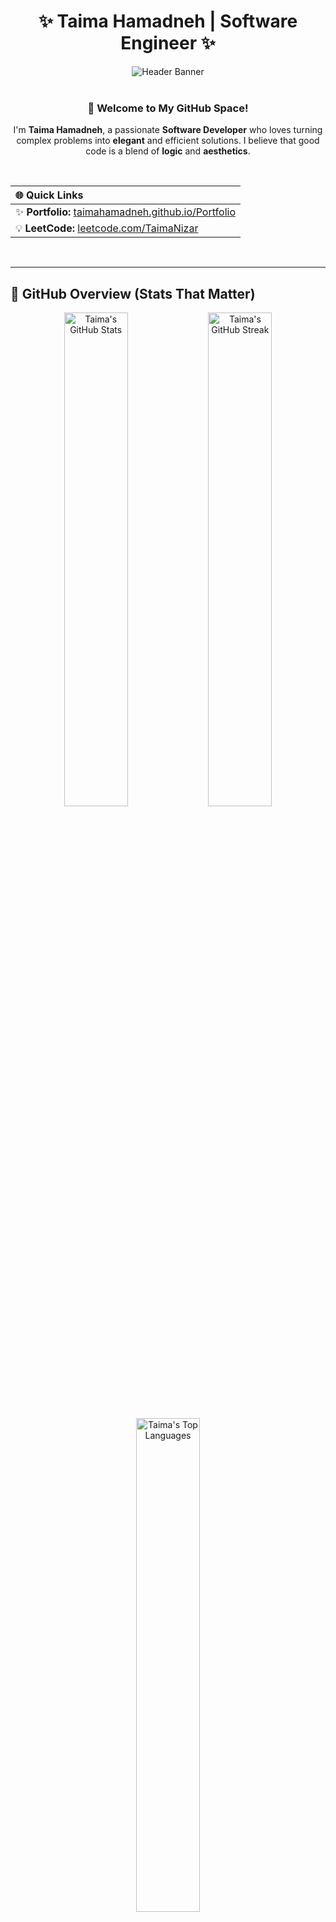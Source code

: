 <div align="center">

# ✨ Taima Hamadneh | Software Engineer ✨

<img src="https://capsule-render.vercel.app/api?type=waving&color=00BFFF&height=280&section=header&text=Taima%20Hamadneh%20💻&fontSize=65&fontAlignY=38&animation=twinkling&desc=Software%20Developer%20%7C%20Problem%20Solver%20%7C%20Tech%20Enthusiast&descAlignY=55&descAlign=50&color=gradient&height=250&gradient=30,00BFFF,FF1493,00FF7F" alt="Header Banner" />

</div>

<br/>

<div align="center">

### 👋 Welcome to My GitHub Space!

I'm **Taima Hamadneh**, a passionate **Software Developer** who loves turning complex problems into **elegant** and efficient solutions. I believe that good code is a blend of **logic** and **aesthetics**.

<br/>

| 🌐 **Quick Links** |
| :--- |
| ✨ **Portfolio:** [taimahamadneh.github.io/Portfolio](https://taimahamadneh.github.io/Portfolio) |
| 💡 **LeetCode:** [leetcode.com/TaimaNizar](https://leetcode.com/TaimaNizar) |

</div>

<br/>

---

## 🚀 GitHub Overview (Stats That Matter)

<p align="center">
  <img src="https://github-readme-stats.vercel.app/api?username=taimahamadneh&show_icons=true&count_private=true&theme=gotham&hide_border=false&locale=en&title_color=FFD700&icon_color=00BFFF&text_color=FFFFFF&bg_color=1F2428" width="45%" alt="Taima's GitHub Stats" />
  <img src="https://github-readme-streak-stats.herokuapp.com?user=taimahamadneh&theme=dark&hide_border=false&ring=FFD700&side_colors=FF1493&currStreakLabel=00BFFF" width="45%" alt="Taima's GitHub Streak" />
</p>

<p align="center">
  <img src="https://github-readme-stats.vercel.app/api/top-langs?username=taimahamadneh&layout=compact&langs_count=8&theme=gotham&hide_border=false&title_color=FFD700&icon_color=00BFFF&text_color=FFFFFF&bg_color=1F2428" width="45%" alt="Taima's Top Languages" />
</p>

---

## 🛠️ Tech Stack & Skills

<div align="center">
  <img src="https://skillicons.dev/icons?i=html,css,js,bootstrap,react,python,java,cpp,php,mysql,oracle,git,django,opencv&perline=7" style="margin-top: 10px;"/>
</div>

<br/>

---

## 🤝 Let's Connect!

<p align="center">
  <a href="mailto:taimanizar45@gmail.com"><img src="https://img.shields.io/badge/Gmail-D14836?style=for-the-badge&logo=gmail&logoColor=white&link=mailto:taimanizar45@gmail.com" height="35"></a>
  &nbsp;
  <a href="https://linkedin.com/in/taimahamadneh"><img src="https://img.shields.io/badge/LinkedIn-0077B5?style=for-the-badge&logo=linkedin&logoColor=white&link=https://linkedin.com/in/taimahamadneh" height="35"></a>
</p>

---

<br/>

### ✨ A Little Code Fun

<div align="center">
  
```bash
# My Professional Mantra:
> while (alive):
>     code()      # Write Code
>     learn()     # Learn Something New
>     repeat()    # Repeat the Process!
